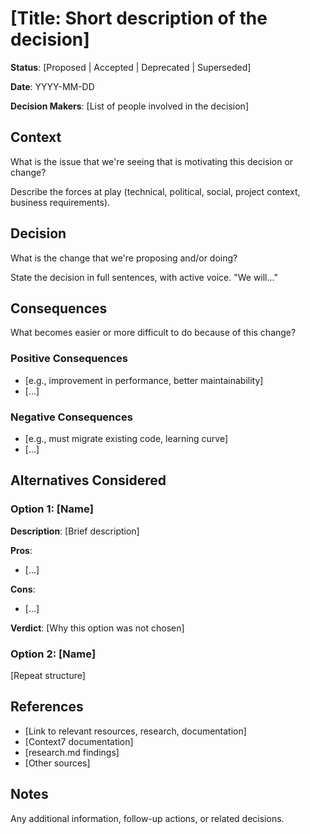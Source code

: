 # [Title: Short description of the decision]

**Status**: [Proposed | Accepted | Deprecated | Superseded]

**Date**: YYYY-MM-DD

**Decision Makers**: [List of people involved in the decision]

## Context

What is the issue that we're seeing that is motivating this decision or change?

Describe the forces at play (technical, political, social, project context, business requirements).

## Decision

What is the change that we're proposing and/or doing?

State the decision in full sentences, with active voice. "We will..."

## Consequences

What becomes easier or more difficult to do because of this change?

### Positive Consequences

- [e.g., improvement in performance, better maintainability]
- [...]

### Negative Consequences

- [e.g., must migrate existing code, learning curve]
- [...]

## Alternatives Considered

### Option 1: [Name]

**Description**: [Brief description]

**Pros**:
- [...]

**Cons**:
- [...]

**Verdict**: [Why this option was not chosen]

### Option 2: [Name]

[Repeat structure]

## References

- [Link to relevant resources, research, documentation]
- [Context7 documentation]
- [research.md findings]
- [Other sources]

## Notes

Any additional information, follow-up actions, or related decisions.
